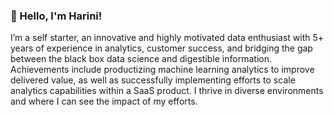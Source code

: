 <!-- ![Purple Monotone Minimalist Flood Crisis Hub LinkedIn Banner](https://user-images.githubusercontent.com/39814030/195680113-a05b9c05-79f8-4865-9a86-c44effdb5ccf.png) -->




### 🔭 Hello, I'm Harini! 

I’m a self starter, an innovative and highly motivated data enthusiast with 5+ years of experience in analytics, customer success, and bridging the gap between the black box data science and digestible information. Achievements include productizing machine learning analytics to improve delivered value, as well as successfully implementing efforts to scale analytics capabilities within a SaaS product. I thrive in diverse environments and where I can see the impact of my efforts. 

<!-- 
Hackerrank: https://www.hackerrank.com/harini_t1 

Tableau: https://public.tableau.com/app/profile/harini.tadepalli -->



<!--
**HariniTade/HariniTade** is a ✨ _special_ ✨ repository because its `README.md` (this file) appears on your GitHub profile.

Here are some ideas to get you started:

- 🔭 I’m currently working on ...
- 🌱 I’m currently learning ...
- 👯 I’m looking to collaborate on ...
- 🤔 I’m looking for help with ...
- 💬 Ask me about ...
- 📫 How to reach me: ...
- 😄 Pronouns: ...
- ⚡ Fun fact: ...
-->
